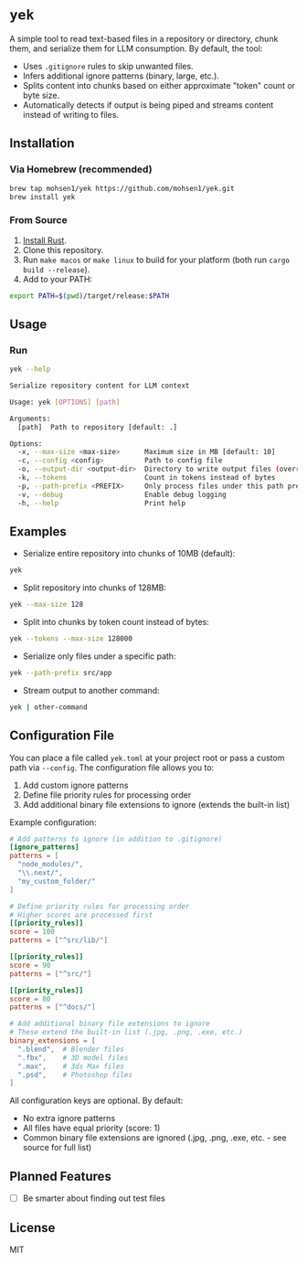# `yek`

A simple tool to read text-based files in a repository or directory, chunk them, and serialize them for LLM consumption. By default, the tool:

- Uses `.gitignore` rules to skip unwanted files.
- Infers additional ignore patterns (binary, large, etc.).
- Splits content into chunks based on either approximate "token" count or byte size.
- Automatically detects if output is being piped and streams content instead of writing to files.

## Installation

### Via Homebrew (recommended)

```bash
brew tap mohsen1/yek https://github.com/mohsen1/yek.git
brew install yek
```

### From Source

1. [Install Rust](https://www.rust-lang.org/tools/install).
2. Clone this repository.
3. Run `make macos` or `make linux` to build for your platform (both run `cargo build --release`).
4. Add to your PATH:

```bash
export PATH=$(pwd)/target/release:$PATH
```

## Usage

### Run

```bash
yek --help

Serialize repository content for LLM context

Usage: yek [OPTIONS] [path]

Arguments:
  [path]  Path to repository [default: .]

Options:
  -x, --max-size <max-size>      Maximum size in MB [default: 10]
  -c, --config <config>          Path to config file
  -o, --output-dir <output-dir>  Directory to write output files (overrides config file)
  -k, --tokens                   Count in tokens instead of bytes
  -p, --path-prefix <PREFIX>     Only process files under this path prefix
  -v, --debug                    Enable debug logging
  -h, --help                     Print help

```

## Examples

- Serialize entire repository into chunks of 10MB (default):

```bash
yek
```

- Split repository into chunks of 128MB:

```bash
yek --max-size 128
```

- Split into chunks by token count instead of bytes:

```bash
yek --tokens --max-size 128000
```

- Serialize only files under a specific path:

```bash
yek --path-prefix src/app
```

- Stream output to another command:

```bash
yek | other-command
```

## Configuration File

You can place a file called `yek.toml` at your project root or pass a custom path via `--config`. The configuration file allows you to:

1. Add custom ignore patterns
2. Define file priority rules for processing order
3. Add additional binary file extensions to ignore (extends the built-in list)

Example configuration:

```toml
# Add patterns to ignore (in addition to .gitignore)
[ignore_patterns]
patterns = [
  "node_modules/",
  "\\.next/",
  "my_custom_folder/"
]

# Define priority rules for processing order
# Higher scores are processed first
[[priority_rules]]
score = 100
patterns = ["^src/lib/"]

[[priority_rules]]
score = 90
patterns = ["^src/"]

[[priority_rules]]
score = 80
patterns = ["^docs/"]

# Add additional binary file extensions to ignore
# These extend the built-in list (.jpg, .png, .exe, etc.)
binary_extensions = [
  ".blend",  # Blender files
  ".fbx",    # 3D model files
  ".max",    # 3ds Max files
  ".psd",    # Photoshop files
]
```

All configuration keys are optional. By default:

- No extra ignore patterns
- All files have equal priority (score: 1)
- Common binary file extensions are ignored (.jpg, .png, .exe, etc. - see source for full list)

## Planned Features

- [ ] Be smarter about finding out test files

## License

MIT

